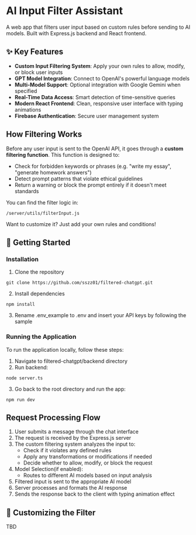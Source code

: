# AI Input Filter Assistant

A web app that filters user input based on custom rules before sending to AI models. Built with Express.js backend and React frontend.

✨ Key Features
--------------

-   **Custom Input Filtering System**: Apply your own rules to allow, modify, or block user inputs
-   **GPT Model Integration**: Connect to OpenAI's powerful language models
-   **Multi-Model Support**: Optional integration with Google Gemini when specified
-   **Real-Time Data Access**: Smart detection of time-sensitive queries
-   **Modern React Frontend**: Clean, responsive user interface with typing animations
-   **Firebase Authentication**: Secure user management system

How Filtering Works
-------------------

Before any user input is sent to the OpenAI API, it goes through a **custom filtering function**. This function is designed to:

-   Check for forbidden keywords or phrases (e.g. "write my essay", "generate homework answers")
-   Detect prompt patterns that violate ethical guidelines
-   Return a warning or block the prompt entirely if it doesn't meet standards

You can find the filter logic in:

```
/server/utils/filterInput.js
```

Want to customize it? Just add your own rules and conditions!

🚀 Getting Started
------------------

### Installation

1.  Clone the repository

```
git clone https://github.com/sszz01/filtered-chatgpt.git
```

2.  Install dependencies

```
npm install
```

3.  Rename .env_example to .env and insert your API keys by following the sample

### Running the Application

To run the application locally, follow these steps:

1.  Navigate to filtered-chatgpt/backend directory
2.  Run backend:

```
node server.ts
```

3.  Go back to the root directory and run the app:

```
npm run dev
```

Request Processing Flow
-----------------------

1.  User submits a message through the chat interface
2.  The request is received by the Express.js server
3.  The custom filtering system analyzes the input to:
    -   Check if it violates any defined rules
    -   Apply any transformations or modifications if needed
    -   Decide whether to allow, modify, or block the request
4.  Model Selection(if enabled):
    -   Routes to different AI models based on input analysis
5.  Filtered input is sent to the appropriate AI model
6.  Server processes and formats the AI response
7.  Sends the response back to the client with typing animation effect

🔧 Customizing the Filter
-------------------------

TBD
